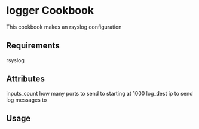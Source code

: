 logger Cookbook
===============

This cookbook makes an rsyslog configuration

Requirements
------------
rsyslog

Attributes
----------
inputs_count how many ports to send to starting at 1000
log_dest ip to send log messages to

Usage
-----

